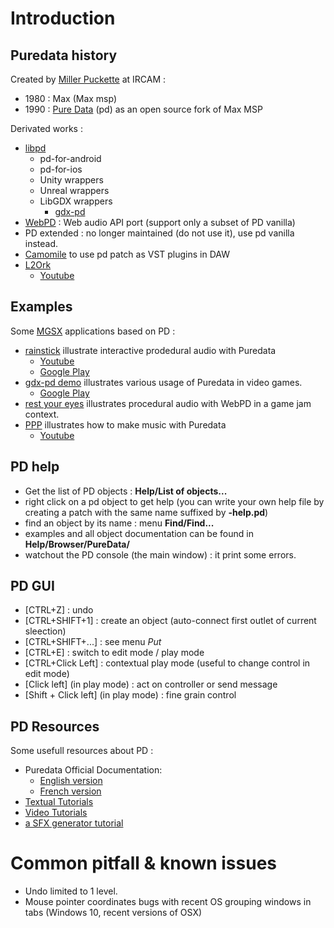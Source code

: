 # Introduction

## Puredata history

Created by [Miller Puckette](https://fr.wikipedia.org/wiki/Miller_Puckette) at IRCAM :

* 1980 : Max (Max msp)
* 1990 : [Pure Data](https://fr.wikipedia.org/wiki/Pure_Data) (pd) as an open source fork of Max MSP

Derivated works :

* [libpd](https://puredata.info/dev/summer-of-code/LibPd)
  * pd-for-android
  * pd-for-ios
  * Unity wrappers
  * Unreal wrappers
  * LibGDX wrappers
    * [gdx-pd](https://github.com/mgsx-dev/gdx-pd)
* [WebPD](https://github.com/sebpiq/WebPd) : Web audio API port (support only a subset of PD vanilla)
* PD extended : no longer maintained (do not use it), use pd vanilla instead.
* [Camomile](https://github.com/pierreguillot/Camomile) to use pd patch as VST plugins in DAW
* [L2Ork](http://l2ork.music.vt.edu/main/)
  * [Youtube](https://www.youtube.com/watch?v=xc5I3wbwH_4)


## Examples

Some [MGSX](http://www.mgsx.net/) applications based on PD :

* [rainstick](https://github.com/mgsx-dev/rainstick) illustrate interactive prodedural audio with Puredata
  * [Youtube](https://www.youtube.com/watch?v=dQfsuBqcNso)
  * [Google Play](https://play.google.com/store/apps/details?id=net.mgsx.rainstick)
* [gdx-pd demo](https://github.com/mgsx-dev/gdx-pd-demo) illustrates various usage of Puredata in video games.
  * [Google Play](https://play.google.com/store/apps/details?id=net.mgsx.pd.demo)
* [rest your eyes](https://mgsx.itch.io/eyes-rest) illustrates procedural audio with WebPD in a game jam context.
* [PPP](http://ppp.mgsx.net) illustrates how to make music with Puredata
  * [Youtube](https://www.youtube.com/watch?v=XEymJGuHoMU)

## PD help

* Get the list of PD objects : **Help/List of objects...**
* right click on a pd object to get help (you can write your own help file by creating a patch with the same name suffixed by **-help.pd**)
* find an object by its name : menu **Find/Find...**
* examples and all object documentation can be found in **Help/Browser/PureData/**
* watchout the PD console (the main window) : it print some errors.

## PD GUI

* [CTRL+Z] : undo
* [CTRL+SHIFT+1] : create an object (auto-connect first outlet of current sleection)
* [CTRL+SHIFT+...] : see menu *Put*
* [CTRL+E] : switch to edit mode / play mode
* [CTRL+Click Left] : contextual play mode (useful to change control in edit mode)
* [Click left] (in play mode) : act on controller or send message
* [Shift + Click left] (in play mode) : fine grain control

## PD Resources

Some usefull resources about PD :

* Puredata Official Documentation:
  * [English version](http://write.flossmanuals.net/pure-data)
  * [French version](https://fr.flossmanuals.net/puredata)
* [Textual Tutorials](http://www.pd-tutorial.com/english/index.html)
* [Video Tutorials](https://www.youtube.com/playlist?list=PL12DC9A161D8DC5DC)
* [a SFX generator tutorial](http://www.mgsx.net/articles/pd/bfxr-like-with-pd/bfxr-like-with-pd.html)


# Common pitfall & known issues

* Undo limited to 1 level.
* Mouse pointer coordinates bugs with recent OS grouping windows in tabs (Windows 10, recent versions of OSX)





